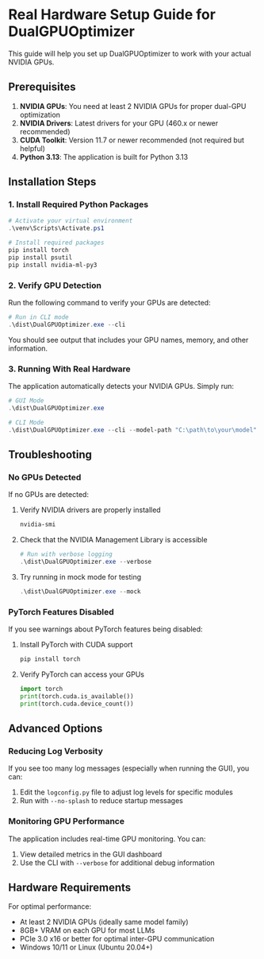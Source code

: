 # Real Hardware Setup Guide for DualGPUOptimizer

This guide will help you set up DualGPUOptimizer to work with your actual NVIDIA GPUs.

## Prerequisites

1. **NVIDIA GPUs**: You need at least 2 NVIDIA GPUs for proper dual-GPU optimization
2. **NVIDIA Drivers**: Latest drivers for your GPU (460.x or newer recommended)
3. **CUDA Toolkit**: Version 11.7 or newer recommended (not required but helpful)
4. **Python 3.13**: The application is built for Python 3.13

## Installation Steps

### 1. Install Required Python Packages

```powershell
# Activate your virtual environment
.\venv\Scripts\Activate.ps1

# Install required packages
pip install torch
pip install psutil
pip install nvidia-ml-py3
```

### 2. Verify GPU Detection

Run the following command to verify your GPUs are detected:

```powershell
# Run in CLI mode
.\dist\DualGPUOptimizer.exe --cli
```

You should see output that includes your GPU names, memory, and other information.

### 3. Running With Real Hardware

The application automatically detects your NVIDIA GPUs. Simply run:

```powershell
# GUI Mode
.\dist\DualGPUOptimizer.exe

# CLI Mode
.\dist\DualGPUOptimizer.exe --cli --model-path "C:\path\to\your\model"
```

## Troubleshooting

### No GPUs Detected

If no GPUs are detected:

1. Verify NVIDIA drivers are properly installed
   ```powershell
   nvidia-smi
   ```

2. Check that the NVIDIA Management Library is accessible
   ```powershell
   # Run with verbose logging
   .\dist\DualGPUOptimizer.exe --verbose
   ```

3. Try running in mock mode for testing
   ```powershell
   .\dist\DualGPUOptimizer.exe --mock
   ```

### PyTorch Features Disabled

If you see warnings about PyTorch features being disabled:

1. Install PyTorch with CUDA support
   ```powershell
   pip install torch
   ```

2. Verify PyTorch can access your GPUs
   ```python
   import torch
   print(torch.cuda.is_available())
   print(torch.cuda.device_count())
   ```

## Advanced Options

### Reducing Log Verbosity

If you see too many log messages (especially when running the GUI), you can:

1. Edit the `logconfig.py` file to adjust log levels for specific modules
2. Run with `--no-splash` to reduce startup messages

### Monitoring GPU Performance

The application includes real-time GPU monitoring. You can:

1. View detailed metrics in the GUI dashboard
2. Use the CLI with `--verbose` for additional debug information

## Hardware Requirements

For optimal performance:

- At least 2 NVIDIA GPUs (ideally same model family)
- 8GB+ VRAM on each GPU for most LLMs
- PCIe 3.0 x16 or better for optimal inter-GPU communication
- Windows 10/11 or Linux (Ubuntu 20.04+) 